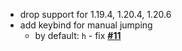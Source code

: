 - drop support for 1.19.4, 1.20.4, 1.20.6
- add keybind for manual jumping
  - by default: `h` - fix [**#11**](https://github.com/btwonion/better-boat-movement/issues/11)